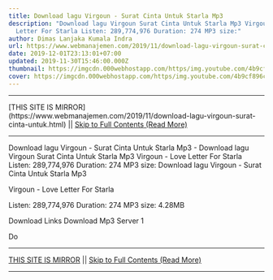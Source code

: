 ```yaml
---
title: Download lagu Virgoun - Surat Cinta Untuk Starla Mp3
description: "Download lagu Virgoun Surat Cinta Untuk Starla Mp3 Virgoun - Love
  Letter For Starla Listen: 289,774,976 Duration: 274 MP3 size:"
author: Dimas Lanjaka Kumala Indra
url: https://www.webmanajemen.com/2019/11/download-lagu-virgoun-surat-cinta-untuk.html
date: 2019-12-01T23:13:01+07:00
updated: 2019-11-30T15:46:00.000Z
thumbnail: https://imgcdn.000webhostapp.com/https/img.youtube.com/4b9cf896cbfc02bf3b9b386b3f40f58d.jpeg
cover: https://imgcdn.000webhostapp.com/https/img.youtube.com/4b9cf896cbfc02bf3b9b386b3f40f58d.jpeg
---
```


<hr/> [THIS SITE IS MIRROR](https://www.webmanajemen.com/2019/11/download-lagu-virgoun-surat-cinta-untuk.html) || <a href="https://www.webmanajemen.com/2019/11/download-lagu-virgoun-surat-cinta-untuk.html" rel="follow" class="button" id="read-more">Skip to Full Contents (Read More)</a> <hr/> Download lagu Virgoun - Surat Cinta Untuk Starla Mp3 - Download lagu Virgoun Surat Cinta Untuk Starla Mp3 Virgoun - Love Letter For Starla Listen: 289,774,976 Duration: 274 MP3 size: Download lagu Virgoun - Surat Cinta Untuk Starla Mp3

  Virgoun - Love Letter For Starla 

  Listen: 289,774,976 
  Duration: 274 
  MP3 size: 4.28MB 

  Download Links 
  Download Mp3 Server 1 

  Do <hr/> [THIS SITE IS MIRROR](https://www.webmanajemen.com/2019/11/download-lagu-virgoun-surat-cinta-untuk.html) || <a href="https://www.webmanajemen.com/2019/11/download-lagu-virgoun-surat-cinta-untuk.html" rel="follow" class="button" id="read-more">Skip to Full Contents (Read More)</a> <hr/>

<script>
    if (location.host.includes('dimaslanjaka12')) {
      location.replace('https://www.webmanajemen.com/2019/11/download-lagu-virgoun-surat-cinta-untuk.html');
    }
  </script>